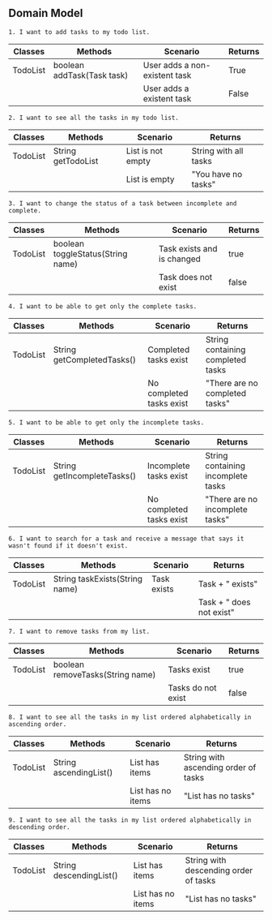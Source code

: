 ## Domain Model


```
1. I want to add tasks to my todo list.
```

| Classes  | Methods                    | Scenario                      | Returns |
|----------|----------------------------|-------------------------------|---------|
| TodoList | boolean addTask(Task task) | User adds a non-existent task | True    |
|          |                            | User adds a existent task     | False   |


```
2. I want to see all the tasks in my todo list.
```

| Classes  | Methods            | Scenario          | Returns               |
|----------|--------------------|-------------------|-----------------------|
| TodoList | String getTodoList | List is not empty | String with all tasks |
|          |                    | List is empty     | "You have no tasks"   |


```
3. I want to change the status of a task between incomplete and complete.
```

| Classes  | Methods                           | Scenario                   | Returns |
|----------|-----------------------------------|----------------------------|---------|
| TodoList | boolean toggleStatus(String name) | Task exists and is changed | true    |
|          |                                   | Task does not exist        | false   |

```
4. I want to be able to get only the complete tasks.
```

| Classes  | Methods                    | Scenario                 | Returns                           |
|----------|----------------------------|--------------------------|-----------------------------------|
| TodoList | String getCompletedTasks() | Completed tasks exist    | String containing completed tasks |
|          |                            | No completed tasks exist | "There are no completed tasks"    |

```
5. I want to be able to get only the incomplete tasks.
```

| Classes  | Methods                     | Scenario                 | Returns                            |
|----------|-----------------------------|--------------------------|------------------------------------|
| TodoList | String getIncompleteTasks() | Incomplete tasks exist   | String containing incomplete tasks |
|          |                             | No completed tasks exist | "There are no incomplete tasks"     |

```
6. I want to search for a task and receive a message that says it wasn't found if it doesn't exist.
```

| Classes  | Methods                        | Scenario    | Returns                   |
|----------|--------------------------------|-------------|---------------------------|
| TodoList | String taskExists(String name) | Task exists | Task + " exists"          |
|          |                                |             | Task + " does not exist"  |


```
7. I want to remove tasks from my list.
```

| Classes  | Methods                          | Scenario           | Returns |
|----------|----------------------------------|--------------------|---------|
| TodoList | boolean removeTasks(String name) | Tasks exist        | true    |
|          |                                  | Tasks do not exist | false   |

```
8. I want to see all the tasks in my list ordered alphabetically in ascending order.
```

| Classes  | Methods                | Scenario          | Returns                              |
|----------|------------------------|-------------------|--------------------------------------|
| TodoList | String ascendingList() | List has items    | String with ascending order of tasks |
|          |                        | List has no items | "List has no tasks"                  |

```
9. I want to see all the tasks in my list ordered alphabetically in descending order.
```

| Classes  | Methods                 | Scenario          | Returns                               |
|----------|-------------------------|-------------------|---------------------------------------|
| TodoList | String descendingList() | List has items    | String with descending order of tasks |
|          |                         | List has no items | "List has no tasks"                   |
